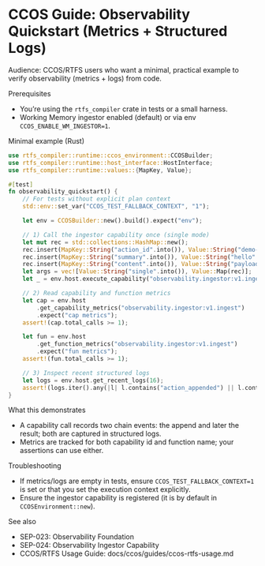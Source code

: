 # CCOS Guide: Observability Quickstart (Metrics + Structured Logs)

Audience: CCOS/RTFS users who want a minimal, practical example to verify observability (metrics + logs) from code.

Prerequisites
- You’re using the `rtfs_compiler` crate in tests or a small harness.
- Working Memory ingestor enabled (default) or via env `CCOS_ENABLE_WM_INGESTOR=1`.

Minimal example (Rust)

```rust
use rtfs_compiler::runtime::ccos_environment::CCOSBuilder;
use rtfs_compiler::runtime::host_interface::HostInterface;
use rtfs_compiler::runtime::values::{MapKey, Value};

#[test]
fn observability_quickstart() {
    // For tests without explicit plan context
    std::env::set_var("CCOS_TEST_FALLBACK_CONTEXT", "1");

    let env = CCOSBuilder::new().build().expect("env");

    // 1) Call the ingestor capability once (single mode)
    let mut rec = std::collections::HashMap::new();
    rec.insert(MapKey::String("action_id".into()), Value::String("demo-1".into()));
    rec.insert(MapKey::String("summary".into()), Value::String("hello".into()));
    rec.insert(MapKey::String("content".into()), Value::String("payload".into()));
    let args = vec![Value::String("single".into()), Value::Map(rec)];
    let _ = env.host.execute_capability("observability.ingestor:v1.ingest", &args).expect("cap ok");

    // 2) Read capability and function metrics
    let cap = env.host
        .get_capability_metrics("observability.ingestor:v1.ingest")
        .expect("cap metrics");
    assert!(cap.total_calls >= 1);

    let fun = env.host
        .get_function_metrics("observability.ingestor:v1.ingest")
        .expect("fun metrics");
    assert!(fun.total_calls >= 1);

    // 3) Inspect recent structured logs
    let logs = env.host.get_recent_logs(16);
    assert!(logs.iter().any(|l| l.contains("action_appended") || l.contains("action_result_recorded")));
}
```

What this demonstrates
- A capability call records two chain events: the append and later the result; both are captured in structured logs.
- Metrics are tracked for both capability id and function name; your assertions can use either.

Troubleshooting
- If metrics/logs are empty in tests, ensure `CCOS_TEST_FALLBACK_CONTEXT=1` is set or that you set the execution context explicitly.
- Ensure the ingestor capability is registered (it is by default in `CCOSEnvironment::new`).

See also
- SEP-023: Observability Foundation
- SEP-024: Observability Ingestor Capability
- CCOS/RTFS Usage Guide: docs/ccos/guides/ccos-rtfs-usage.md
